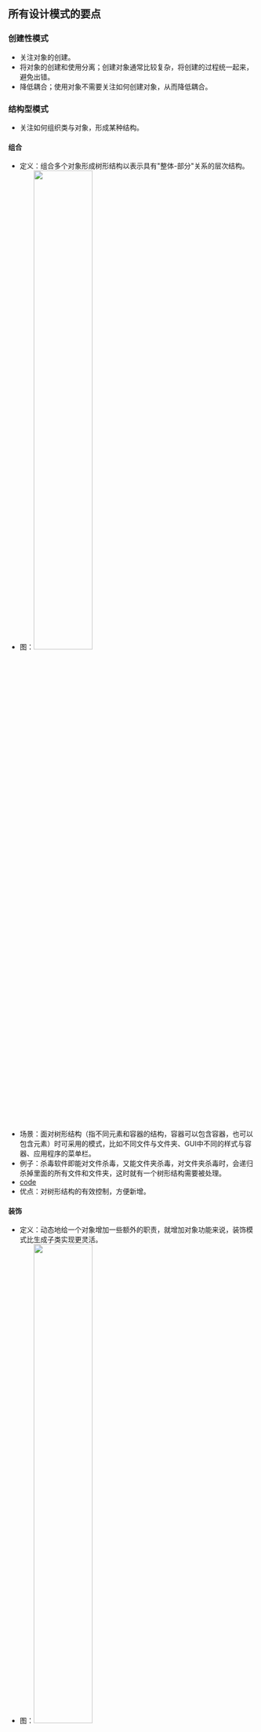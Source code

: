 ## 所有设计模式的要点

### 创建性模式
* 关注对象的创建。
* 将对象的创建和使用分离；创建对象通常比较复杂，将创建的过程统一起来，避免出错。
* 降低耦合；使用对象不需要关注如何创建对象，从而降低耦合。

### 结构型模式
* 关注如何组织类与对象，形成某种结构。

#### 组合
* 定义：组合多个对象形成树形结构以表示具有"整体-部分"关系的层次结构。
* 图：<img src="https://upload.wikimedia.org/wikipedia/commons/5/5a/Composite_UML_class_diagram_%28fixed%29.svg" width="50%" height="50%">
* 场景：面对树形结构（指不同元素和容器的结构，容器可以包含容器，也可以包含元素）时可采用的模式，比如不同文件与文件夹、GUI中不同的样式与容器、应用程序的菜单栏。
* 例子：杀毒软件即能对文件杀毒，又能文件夹杀毒，对文件夹杀毒时，会递归杀掉里面的所有文件和文件夹，这时就有一个树形结构需要被处理。
* [code](java_design_pattern_code/src/composite)
* 优点：对树形结构的有效控制，方便新增。

#### 装饰
* 定义：动态地给一个对象增加一些额外的职责，就增加对象功能来说，装饰模式比生成子类实现更灵活。
* 图：<img src="https://upload.wikimedia.org/wikipedia/commons/e/e9/Decorator_UML_class_diagram.svg" width="50%" height="50%">
* 场景：不影响其它对象，以动态、透明的方式给单个对象添加职责。当采用继承不利于系统扩展时（导致子类过多或被定义为final的类），采用装饰模式。
* 例子：给汉堡加调理，不影响汉堡被吃的功能，还能使得味道更好；给毛坯房装修，不影响毛坯房居住的功能，能使居住条件更好；GUI应用中窗口增加滚动条；某个函数需要插入日志、性能测试；
* [code](java_design_pattern_code/src/decorator)
* 优点：灵活扩展类的功能；多次装饰；具体构件类和装饰类独立变化，互不影响；
* 缺点：排错难。

#### 外观
* 定义：外部与一个子系统的通信通过一个统一的外观角色进行，为子系统中的一组接口提供一个一致的入口，外观模式定义了一个高层接口，这个接口使得这个子系统更加易用。
* 图：<img src="https://upload.wikimedia.org/wikipedia/en/5/57/Example_of_Facade_design_pattern_in_UML.png" width="50%" height="50%">
* 场景：多个业务类通常作为整体出现时，客户类不逐一与业务类通信协作，而只与引入的一个外观类通信协作，由外观类负责与多个业务类通信协作；作为复杂（子）系统的入口出现；层次化结构中，每层都有一个外观类，降低层与层之间的耦合。
* 例子：为了吃饭，我可做饭（买菜、切菜、煮饭、炒菜...），但我也可以到餐馆吃饭，餐馆直接提供了可以吃的饭菜，可以认为餐馆就是外观类。
* [code](java_design_pattern_code/src/facade)
* 优点：客户端与子系统解耦；子系统的变化不会影响到客户端；多个客户端都可调用外观类（即可获得复杂子系统的功能）；
* 缺点：实际上很难限制客户端直接使用子系统；

#### 享元
* 定义：运用共享技术有效地支持大量细粒度对象的复用。
* 图：<img src="https://github.com/zhangyang27/blogs/raw/master/images/flyweight_pattern.png" width="50%" height="50%">
* 场景：系统需要大量使用相同或相似对象时，利用享元模式可以实现对象的多次复用。将变化的部分作为外部状态，不变的部分作为内部状态。以字符串为例，每个字符的内容是不变的，但是字符的位置是变化的。
* 例子：[java.lang.Integer.valueOf](http://stackoverflow.com/questions/6521067/why-is-java-lang-integer-valueof-a-flyweight-pattern)；实际上我觉得享元模式大量使用，比如字符串(符合定义中的细粒度)、线程池、数据库连接池，都有享元的思想。
* [code](java_design_pattern_code/src/flyweight)
* 优点：节约内存。
* 缺点：使用系统复杂；需要准确区分对象的内部和外部状态。

#### 代理
* 定义：给某个对象提供一个代理，并由代理控制对该对象的访问。(Provide a surrogate or placeholder for another object to control access to it.)
* 图：<img src="https://upload.wikimedia.org/wikipedia/commons/thumb/7/75/Proxy_pattern_diagram.svg/800px-Proxy_pattern_diagram.svg.png" width="50%" height="50%">
* 场景：为了远程调用的代理、为了缓存的代理、为了保护（权限）的代理、为了额外的操作（比如计数器）的代理、为了创建耗时对象的代理（延迟初始化）。
* 例子：代购、翻译、分布式系统的远程API调用、代理服务器、反向代理服务器
* [code](java_design_pattern_code/src/proxy)
* 优点：客户端针对抽象编程，方便更换代理；远程代理可以将耗费资源的操作移到性能更好的服务器上，提高整体效率；
* 缺点：有了代理速度变慢；代理类的实现可能异常复杂：比如远程代理。
* 与装饰模式的区别：代理模式增加全新的功能、装饰模式增加相关功能；代理模式还控制了对代理对象的访问，而装饰只是对对象加功能。

#### 行为型模式
* 关注对象之间的交互、通信、协作，明确对象的职责。
* （我现在看来好深奥 2017-02-04 17:49:07 ）

#### 职责链
* 定义：避免请求者与接收者耦合；让多个有机会接受请求的对象组成链条，沿着链条传送请求，直到有对象处理它为止。
* 图：<img src="https://github.com/zhangyang27/blogs/raw/master/images/chain.png" width="50%" height="50%">
* 场景：多个对象可以处理同一请求时可以应用职责链模式；需要动态组合一组对象来处理请求时可以使用职责链模式。
* 例子：斗地主出牌时（一个一个确认出牌）；请假、报销的审批过程（领导无法批准的则由更高级的领导审批）；Web应用对请求的过滤器；
* [code](java_design_pattern_code/src/chain)
* 优点：职责链更为灵活，能够动态的增加或者修改职责链上的对象；
* 缺点：职责链过长时响应慢、调试难、性能差；建链不当，会死循环；配置错误的话，请求可能不被任何处理对象处理；

#### 命令
* 定义：将请求封装成对象，客户端可以使用注入参数的方式 ( setCommand ) 指定不同的请求(即命令)。方便实现请求排队、请求日志，方便地支持了备份和撤销功能。
* 图：<img src="https://upload.wikimedia.org/wikipedia/commons/b/bf/Command_pattern.svg" width="50%" height="50%">
* 场景：请求发送者和接收者解耦；请求发送者和请求（命令）可以用不同的生命周期，发送者不在了，命令依然存在；需要请求（命令）队列要调用多个接收者；系统需要支持（请求）命令的撤销或者恢复，在网站部署、数据库备份方面我觉得很有意义；需要与组合模式一起形成命令的树形结构（称为宏命令）
* 例子：开关连着电线，电线连着电灯，电线也可以连着排气扇；电线就是命令，换电器只需要换线即可；不同的按钮有着不同的功能，按钮的功能可以随意切换，就是因为将按钮的请求单独封装成了对象，从而使用了对象模式。

	<img src="https://github.com/zhangyang27/blogs/raw/master/images/command_pattern.png" width="20%" height="20%">

* [code](java_design_pattern_code/src/command_pattern)
* 优点：降低系统耦合度；容易增加新的命令；方便设计命令队列和宏命令（组合命令）；为命令的撤销和恢复提供了一种实现方案。
* 缺点：类多，每一个命令都需要一个类，导致系统变得复杂。


#### 迭代器
* 定义：提供一种方法来访问数据聚合对象，而不用暴露这个对象的内部表示（我认为是属性），别名为游标。
* 图：<img src="https://upload.wikimedia.org/wikipedia/commons/1/13/Iterator_UML_class_diagram.svg" width="50%" height="50%">
* 场景：访问聚合对象的内容时无需暴露它的内部实现，客户端不需要知道内部实现细节；当需要为一个聚合对象提供多种遍历方式时可以采用迭代器模式；可以为不同的聚合结构提供一个统一的访问接口，但是接口的实现类可以按需提供不同的遍历方式。
* 例子：电视机是一个频道容器，遥控器实现了对电视机内频道的遍历。java的List和Set都实现了Collection接口，而Collection接口又实现了Iterable接口，所以实现了Collection接口的都实现了迭代器。
* [code](java_design_pattern_code/src/iterator)
* 优点：支持以不同的方式遍历对象，需要新的遍历方式时只需添加一个迭代器的实现类。简化了聚合类。引入了抽象层，增加聚合类和迭代器类逗非常方便。
* 缺点：存储数据和遍历数据的职责分离，类的个数成对增加。抽象类的设计难度大，就像刚开始Iterator没有考虑到逆向遍历。

#### 中介者
* 定义：用一个中介对象来封装一系列的对象交互，中介者使各对象不需要显式地相互引用，从而使其耦合松散，而且可以独立地改变它们之间的交互。又称调停者模式。
* 图：<img src="https://upload.wikimedia.org/wikipedia/commons/e/e4/Mediator_design_pattern.png" width="50%" height="50%">
* 场景： 对象之间的引用关系复杂；一个对象由于引用了其它多个对象并直接通信，导致难以复用；
* 图：<img src="https://github.com/zhangyang27/blogs/raw/master/images/mediator_pattern1_asldjf.png" width="50%" height="50%">
* 例子：QQ群，群作为一个中介者，传递了一个用户对其它所有用户说的话，而不需要用户逐一告诉每个用户。在GUI控件库中比较多，比如点了这按钮，另一个列表也会变的情况。All scheduleXXX() methods of [java.util.Timer](http://docs.oracle.com/javase/8/docs/api/java/util/Timer.html)；[java.util.concurrent.Executor#execute()](http://docs.oracle.com/javase/8/docs/api/java/util/concurrent/Executor.html#execute-java.lang.Runnable-)；submit() and invokeXXX() methods of [java.util.concurrent.ExecutorService](http://docs.oracle.com/javase/8/docs/api/java/util/concurrent/ExecutorService.html); scheduleXXX() methods of [java.util.concurrent.ScheduledExecutorService](http://docs.oracle.com/javase/8/docs/api/java/util/concurrent/ScheduledExecutorService.html); [java.lang.reflect.Method#invoke()](http://docs.oracle.com/javase/8/docs/api/java/lang/reflect/Method.html#invoke-java.lang.Object-java.lang.Object...-) 
* [code](java_design_pattern_code/src/mediator)
* 优点：简化了对象间的交互，使得对象之间的关系更易理解，将同事间多对多的关系转化为了一对的关系（星型结构）。增加新的中介者（新的交互方式）和新的同事都非常方便；使得同事类可以重用。
* 缺点：中介者类中包含大量同事交互细节，导致具体中介者类非常复杂，难以维护。
* 点评：怎么我感觉就是挪了一下代码的位置了，本来要写在每一个同事类里的代码，都转移到中介类里了，还有就是免去了同事类之间的引用。

#### 备忘录
* 定义：在不破坏封装的前提下，捕获一个对象的内部状态，并在该对象之外保存这个状态，这样可以在以后将对象恢复到原先保存的状态。
* UML图：
	* Originator类其内部状态需要被储存或者利用备忘录储存的状态恢复；Memento类是Originator的备份模板（里面的属性将参考Originator类，可能是所有属性、也可能是部分属性），生成一个对象表示一次备份；Caretaker用于保存备忘录。
	* <img src="https://github.com/zhangyang27/blogs/raw/master/images/memento_pattern_gjj.png" width="50%" height="50%">
* 场景：当业务需要倒退(撤销)到某一个历史状态时，如下图，使用此模式。防止外界对象破坏对一个对象的历史状态的封装性。
* 图：<img src="https://github.com/zhangyang27/blogs/raw/master/images/memento_pattern_saf.png" width="50%" height="50%">
* 例子：棋类的悔棋。[java.util.Date](http://docs.oracle.com/javase/8/docs/api/java/util/Date.html)
* [code](java_design_pattern_code/src/Memento)
* 优点：提供了一种状态恢复的实现机制；备忘录实现了对信息的封装，一个备忘录对象是一种原发器对象状态的表示，不会被其它代码改动。 
* 缺点：耗费资源，如果原发器类的成员变量太多，多次保存就需要占用大量内存。
* 难点：如何实现多次撤销？如果在多次撤销过程中发生了分支该如何处理？

#### 观察者
* 定义：定义对象之间的一种一对多依赖关系，使得每当一个对象状态发生变化时，其相关依赖对象皆能得到通知并自动更新。观察者模式的别名有发布-订阅 (Publish/Subscribe)模式、模型-视图(Model/View)模式，源-监听(Source/Listener)模式或从属者(Dependents)模式。
* 图：<img src="https://upload.wikimedia.org/wikipedia/commons/thumb/8/8d/Observer.svg/854px-Observer.svg.png" width="50%" height="50%">
* 场景：一个对象的状态行为发生变化将导致其它对象的状态或者行为发生变化；需要触发链时，A对象的行为影响了B对象，B对象的行为影响了C对象时，也可以用观察者模式来创建。
* 例子：红灯停，绿灯走中，信号灯是观察目标，汽车是观察者。MVC架构应用了观察者模式；[java.util.Observer](http://docs.oracle.com/javase/8/docs/api/java/util/Observer.html)；[java.util.EventListener](http://docs.oracle.com/javase/8/docs/api/java/util/EventListener.html)；[javax.servlet.http.HttpSessionBindingListener](http://docs.oracle.com/javaee/7/api/javax/servlet/http/HttpSessionBindingListener.html)
* [code](java_design_pattern_code/src/Observer)
* 优点：表示层和数据层的分离，定义了稳定的消息更新机制；观察者模式支持广播通信，观察目标会向所有已经注册的观察者发送通知；符合开闭原则，增加新的观察者无需要修改原有系统代码。
* 缺点：如果一个观察目标的观察者太多，通知所有观察者将花费不少时间。如果观察者和观察目标之间有循环依赖，那么会造成死循环。
* 要点：JDK有Observable类和Observer接口对观察者模式提供了支持。

#### 状态
* 定义：允许一个对象在其内部状态改变时改变它的行为，对象看起来似乎修改了它的类。
* 图：<img src="https://upload.wikimedia.org/wikipedia/commons/e/e8/State_Design_Pattern_UML_Class_Diagram.svg" width="50%" height="50%">
	* 注意环境类（context）拥有状态对象，状态的切换有可能在环境类里发生，也有可能在具体状态类的业务代码中判断环境类的属性来切换状态。
	* 理解环境类的存在，可以用一个例子：一个银行帐号有多个状态（透支、正常），银行帐号就是环境类，而不同的状态会形成状态类，银行帐号拥有状态类，银行帐号拥有属性余额，状态类会在业务代码里根据余额来切换状态。
* 场景：当系统中某个对象存在多个状态，这些状态可以相互转换，并且对象在不同状态下行为不相同时可以使用状态模式。对象的行为依赖它的状态（比如某个属性），状态的改变将导致行为的改变；当代码中包含大量与对象状态有关的条件语句时，导致代码可维护性差，不能方便的增加或者删除，可以考虑状态模式。
* 例子：水(冰、水蒸气)有不同的状态，状态之间能转换；信用卡可能存在透支、正常状态；游戏角色的升级；
* [code](java_design_pattern_code/src/State)
* 优点：封装了状态转换的规则（封装到环境类和具体的状态类的某个方法中），对状态切换进行了统一的管理。将与状态有关的行为放在一个类中，切换状态类就可以使环境类拥有不同的行为。可以使多个环境对象共享一个状态对象（使用static关键字）。
* 缺点：增加类的个数，加大系统开销。状态类的设计和实现比较复杂；对开闭原则支持不好，增加了新的状态后，都需要修改代码完成状态的转换。

#### 策略
* 定义：定义一系列算法类，将每个算法封装起来，并让他们可以互相替换。策略模式让算法独立于使用它的客户而变化。
* 图：<img src="https://upload.wikimedia.org/wikipedia/commons/3/39/Strategy_Pattern_in_UML.png" width="50%" height="50%">
* 场景：当系统需要动态地在几个算法里选择一种执行；不希望客户端知道复杂的、与算法相关的数据结构，可以在策略类里封装数据结构和算法。
* 例子：电影票根据用户的不同打折方式；Java SE的容器布局管理；
* [code](java_design_pattern_code/src/strategy)
* 优点：选择算法和新增算法时的灵活；提供了管理算法的办法（比如确保了每个算法的输入输出格式类似、便于验证等）；方便复用算法（算法单独封装在了类里）；
* 缺点：只适用于客户端知道该使用哪个算法时；类会变多；不支持一个策略类完成某些功能再交个另一个策略类处理。

#### 模板
* 定义：定义一个操作中的算法框架，而将一些步骤延迟到子类中，模板方法使得子类可以不改变一个算法的结构即可重定义该算法的某些步骤。
* 图：<img src="https://upload.wikimedia.org/wikipedia/commons/5/52/Template_Method_UML.svg" width="50%" height="50%">
* 场景：将复杂的算法分割，将算法中固定不变的部分设计为模板方法和父类的具体方法，需要改变的地方由子类实现。也可实现子类对父类的反向控制（子类重新赋值isPaint决定Paint是否执行）。
* 例子：餐馆吃饭，点菜->吃->买单，点菜和买单步骤变化不大，吃的步骤变化多端。
* [code](java_design_pattern_code/src/template_method)
* 优点：子类的某些算法的实现不会算法的执行次序；代码复用技术；可以由子类实现反向控制；不同子类实现的方法不同，方便扩展和修改。
* 缺点：每个实现都需要一个子类，可能会导致类太多，系统越发庞大。

#### 访问者
* 定义：提供一个作用于某对象结构中的各个元素的操作表示，它使得可以在不改变元素的类的前提下定义作用于这些元素的新操作。
* 通俗的理解：访问者模式包含访问者和被访者两部分，被访者是一个含有各种元素的集合对象，而不同的访问者对被访者内的元素操作个不相同。定义的确晦涩难懂，但仔细思考后又觉得其更为准确。
* 图：<img src="https://upload.wikimedia.org/wikipedia/en/e/eb/Visitor_design_pattern.svg" width="50%" height="50%">
* 场景：系统中存在一个复杂对象结构，且不同的访问者对其所采取的操作各不相同时，可以考虑使用访问者模式。对象结构中对象对应的类（元素的种类）应当很少改变，但是对对象结构增加新操作时则非常的方便。
* 例子：XML文档解析、编译器的设计、复杂集合对象的处理；医生的处方单被不同的部门处理，如药房和收费处，都是对同一对象结构的不同访问。
* [code](java_design_pattern_code/src/visitor)
* 优点：增加新的访问者会非常方便；访问行为分散到各个访问者中，便于管理、分析。
* 缺点：增加新元素类会非常困难。

#### 参考
1. 设计模式的艺术软件开发人员内功修炼之道_刘伟
2. wikipedia
